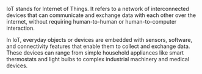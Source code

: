 IoT stands for Internet of Things. It refers to a network of interconnected devices that can communicate and exchange data with each other over the internet, without requiring human-to-human or human-to-computer interaction.

In IoT, everyday objects or devices are embedded with sensors, software, and connectivity features that enable them to collect and exchange data. These devices can range from simple household appliances like smart thermostats and light bulbs to complex industrial machinery and medical devices.
